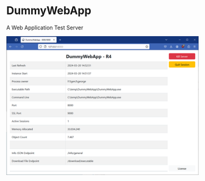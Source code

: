 # DummyWebApp
 A Web Application Test Server
 
![Main Page](https://raw.githubusercontent.com/gregorplop/DummyWebApp/main/images/DummyWebApp.PNG)

